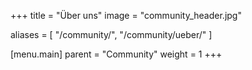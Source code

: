 +++
title = "Über uns"
image = "community_header.jpg"

aliases = [
    "/community/",
    "/community/ueber/"
]

[menu.main]
  parent = "Community"
  weight = 1
+++
